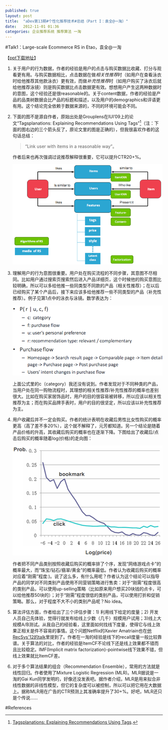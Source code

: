 ```yaml
---
published: true
layout: post
title:  "aDev第13期#个性化推荐技术#总结（Part I：袁全@一淘）"
date:   2012-11-01 01:36
categories: 企业推荐系统 推荐算法 一淘
---
```


#Talk1：Large-scale Ecommerce RS in Etao，袁全@一淘

【[ppt下载地址][yuanquan]】



 
1. 关于用户的行为数据，作者的经验是用户的点击与购买数据比收藏、打分与观看更有用。与购买数据相比，点击数据在做*相关性推荐*时（如用户在查看泳衣时给他推荐其他款泳衣）更有效，而做*补充性推荐*时（如用户购买了泳衣后就给他推荐泳镜）则是购买数据比点击数据更有效。想想用户产生这两种数据时的意图，这个经验还是很reasonable的。关于content数据，作者的经验是产品的品类树数据会比产品的标题和描述，以及用户的demographics和评语更有用。这个结论完全依赖于数据来源的，不同的环境可能会不同。


2. 下面的图不是源自作者，原始出处是Grouplens在IUI’09上的论文“Tagsplanations: Explaining Recommendations Using Tags”[^explain]（注：下面的图右边的三个箭头反了，原论文里的图是正确的），但我很喜欢作者的这句话总结：
   
   > “Link user with items in a reasonable way”。
   
   作者后来也再次强调过说推荐解释很重要，它可以提升CTR20+%。

   ![推荐流程图][flow]

3. 理解用户的行为意图很重要。用户处在购买流程的不同步骤，其意图不尽相同。比如用户通过搜索页搜索然后进入产品详细页，这个时候他的购买意图比较明确，所以可以多给他推一些同类型不同款的产品（相关性推荐）；在以后已经购买了某个产品后，接下来应该多给他推荐一些不同类型的产品（补充性推荐）。例子见第1点中的泳衣与泳镜。数学表达为：

   ![推荐模型][model]

   上面公式里的c（category）我还没有说到。作者发现对于不同种类的产品，当用户处在同一购物流程时，其理想的相关性推荐/补充性推荐的概率也差别很大。比如在购买家居饰品时，用户的目的很容易被转移，所以应该以相关性推荐为主；而在购买品牌手表时，用户的目的很坚定，所以应该以补充性推荐为主。
 

4. 用户收藏后并不一定会购买。作者的统计表明在收藏后男性比女性购买的概率更高（高了差不多20%），这个就不解释了，元芳都知道。另一个结论是随着产品价格的升高，其收藏后购买的概率也在逐渐下降。下图给出了收藏后/点击后购买的概率随着log(价格)的走向图：

   ![推荐结果][result]

   作者把不同产品类别按照收藏后购买的概率排了个序，发现“网络游戏点卡”的概率最大，而“珠宝/钻石/翡翠/黄金”的概率最低。作者认为收藏后购买的概率对应着“刚需”程度:)。说了这么多，有什么用呢？作者认为这个结论可以指导产品的同学对不同类别产品使用不同营销策略进行售卖：对于“刚需”程度很高的类别产品，可以使用up-selling策略（比如原来用户想买20块钱的点卡，可以给他推荐50块的）；对于“刚需”程度很低的类别产品，可以使用打折和促销策略。那么，对于程度不大不小的类别产品呢？No idea。


5. 算法评估方面，作者给出了三个评估步骤：1) 利用线下给定的度量；2) 开发人员自己先体验，觉得行就发布给线上少数（几千）规模用户试用；3)线上大规模A/B测试。从我自己的经验看，这里面如何找线下度量，使得它与线上效果正相关是件不容易的事情。这个问题Netflix的Xavier Amatriain也在[他RecSys'12的talk][xavier]里提到了。作者在一淘的经验是线下的recall度量一般比较靠谱。关于算法的对比，作者的经验是ItemCF不论线下还是线上效果都不错而且比较稳定。IMF(Implicit matrix factorization)-pointwise线下效果不错，但线上效果就比ItemCF差。

 
6. 对于多个算法结果的组合（Recommendation Ensemble），常用的方法就是线性回归。作者使用了Mixture Logistic Regression (MLR)。MLR据说是一淘的Gai Kun同学发明的，好像还没发表吧。据作者介绍，MLR是用来拟合非线性数据的非线性模型，但它的复杂度可以被控制，所以可以把它用在大数据上。据称MLR用在广告的CTR预测上其准确率提升了30+%。好吧，MLR还只是个传说……


[flow]: /images/yuanquan_flow.png "推荐流程图"
[model]: /images/yuanquan_model.png "推荐模型"
[result]: /images/yuanquan_result.png "推荐结果"

[yuanquan]: http://pan.baidu.com/s/1o69LVFs "袁泉的slides"
[xavier]: http://www.cnblogs.com/breezedeus/archive/2012/08/12/2634462.html "Xavier Amatriain @ RecSys'12"


#References

[^explain]: [Tagsplanations: Explaining Recommendations Using Tags](http://www.grouplens.org/system/files/vig-iui2009-tagsplanations.pdf).


